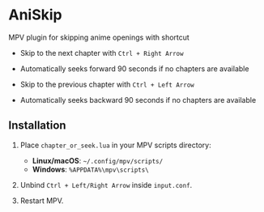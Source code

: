 # AniSkip
MPV plugin for skipping anime openings with shortcut

- Skip to the next chapter with `Ctrl + Right Arrow`
- Automatically seeks forward 90 seconds if no chapters are available
  
- Skip to the previous chapter with `Ctrl + Left Arrow`
- Automatically seeks backward 90 seconds if no chapters are available

## Installation
1. Place `chapter_or_seek.lua` in your MPV scripts directory:
   - **Linux/macOS**: `~/.config/mpv/scripts/`
   - **Windows**: `%APPDATA%\mpv\scripts\`

2. Unbind `Ctrl + Left/Right Arrow` inside `input.conf`.

3. Restart MPV.
